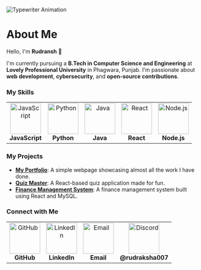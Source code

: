 <img src="https://images-wixmp-ed30a86b8c4ca887773594c2.wixmp.com/f/c83c004e-1370-4756-88e5-4071de797088/de0dib6-0d584820-45d9-49c8-a54d-a33b98ac8372.gif?token=eyJ0eXAiOiJKV1QiLCJhbGciOiJIUzI1NiJ9.eyJzdWIiOiJ1cm46YXBwOjdlMGQxODg5ODIyNjQzNzNhNWYwZDQxNWVhMGQyNmUwIiwiaXNzIjoidXJuOmFwcDo3ZTBkMTg4OTgyMjY0MzczYTVmMGQ0MTVlYTBkMjZlMCIsIm9iaiI6W1t7InBhdGgiOiJcL2ZcL2M4M2MwMDRlLTEzNzAtNDc1Ni04OGU1LTQwNzFkZTc5NzA4OFwvZGUwZGliNi0wZDU4NDgyMC00NWQ5LTQ5YzgtYTU0ZC1hMzNiOThhYzgzNzIuZ2lmIn1dXSwiYXVkIjpbInVybjpzZXJ2aWNlOmZpbGUuZG93bmxvYWQiXX0.oIKwFOK9Aqd8E2YOv8KDWQoSyNhyM_7E6T34Td20ZKE" alt="Typewriter Animation" />

# About Me

Hello, I'm **Rudransh** 👋

I'm currently pursuing a **B.Tech in Computer Science and Engineering** at **Lovely Professional University** in Phagwara, Punjab. I'm passionate about **web development**, **cybersecurity**, and **open-source contributions**.

### My Skills

<table align="center">
  <tr>
    <td style="text-align: center;">
      <img src="https://gitconnected.com/public/images/tutorials/svg/javascript.svg" alt="JavaScript" width='80'/><br />
      <strong>JavaScript</strong>
    </td>
    <td style="text-align: center;">
      <img src="https://technostacks.com/wp-content/uploads/2021/01/python-2038870-1720083.png" alt="Python" height='80'/><br />
      <strong>Python</strong>
    </td>
    <td style="text-align: center;">
      <img src="https://cdn-icons-png.flaticon.com/256/226/226777.png" alt="Java" height='80'/><br />
      <strong>Java</strong>
    </td>
    <td style="text-align: center;">
      <img src="https://files.readme.io/320345b-React_Logo_256x256.png" alt="React" height='80' /><br />
      <strong>React</strong>
    </td>
    <td style="text-align: center;">
      <img src="https://chris-noring.gallerycdn.vsassets.io/extensions/chris-noring/node-snippets/1.3.3/1636325666317/Microsoft.VisualStudio.Services.Icons.Default" alt="Node.js" height='80'/><br />
      <strong>Node.js</strong>
    </td>
  </tr>
</table>

### My Projects
- **[My Portfolio](https://rudraksha007.github.io)**: A simple webpage showcasing almost all the work I have done.
- **[Quiz Master](https://github.com/rudraksha007/Quiz)**: A React-based quiz application made for fun.
- **[Finance Management System](https://github.com/rudraksha007/ExpenseManager)**: A finance management system built using React and MySQL.

### Connect with Me

<table align="center">
  <tr>
    <td style="text-align: center;">
      <a href="https://github.com/rudraksha007/">
        <img src="https://www.freeiconspng.com/uploads/git-github-hub-icon-25.png" alt="GitHub" width="80"/>
      </a><br />
      <strong>GitHub</strong>
    </td>
    <td style="text-align: center;">
      <a href="https://www.linkedin.com/in/rudransh-9088572b6/">
        <img src="https://s3.privyr.com/assets/integrations/intlogo-256x256-linkedin.png" alt="LinkedIn" width="80"/>
      </a><br />
      <strong>LinkedIn</strong>
    </td>
    <td style="text-align: center;">
      <a href="mailto:rudraman.2805@gmail.com">
        <img src="https://cdn.pixabay.com/photo/2016/06/13/17/30/mail-1454734_1280.png" alt="Email" width="80"/>
      </a><br />
      <strong>Email</strong>
    </td>
    <td style="text-align: center;">
      <a href="https://discord.com/users/rudraksha007">
        <img src="https://cdn.iconscout.com/icon/free/png-256/free-discord-logo-icon-download-in-svg-png-gif-file-formats--logos-pack-icons-1581238.png?f=webp&w=256" alt="Discord" width="80"/>
      </a><br />
      <strong>@rudraksha007</strong>
    </td>
  </tr>
</table>

<!--
**rudraksha007/rudraksha007** is a ✨ _special_ ✨ repository because its `README.md` (this file) appears on your GitHub profile.

Here are some ideas to get you started:

- 🔭 I’m currently working on ...
- 🌱 I’m currently learning ...
- 👯 I’m looking to collaborate on ...
- 🤔 I’m looking for help with ...
- 💬 Ask me about ...
- 📫 How to reach me: ...
- 😄 Pronouns: ...
- ⚡ Fun fact: ...
-->
